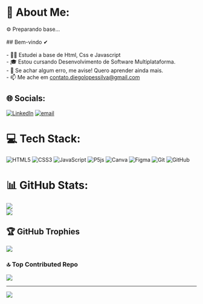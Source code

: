 # 💫 About Me:
⚙ Preparando base...<br><br>## Bem-vindo ✔<br><br>- 🐱‍🏍 Estudei a base de Html, Css e Javascript<br>- 🎓 Estou cursando Desenvolvimento de Software Multiplataforma.<br>- 💬 Se achar algum erro, me avise! Quero aprender ainda mais.<br>- 📫 Me ache em contato.diegolopessilva@gmail.com


## 🌐 Socials:
[![LinkedIn](https://img.shields.io/badge/LinkedIn-%230077B5.svg?logo=linkedin&logoColor=white)](https://linkedin.com/in/Diego-Lopes-da-Silva-833b67352) [![email](https://img.shields.io/badge/Email-D14836?logo=gmail&logoColor=white)](mailto:contato.diegolopessilva@gmail.com) 

# 💻 Tech Stack:
![HTML5](https://img.shields.io/badge/html5-%23E34F26.svg?style=for-the-badge&logo=html5&logoColor=white) ![CSS3](https://img.shields.io/badge/css3-%231572B6.svg?style=for-the-badge&logo=css3&logoColor=white) ![JavaScript](https://img.shields.io/badge/javascript-%23323330.svg?style=for-the-badge&logo=javascript&logoColor=%23F7DF1E) ![P5js](https://img.shields.io/badge/p5.js-ED225D?style=for-the-badge&logo=p5.js&logoColor=FFFFFF) ![Canva](https://img.shields.io/badge/Canva-%2300C4CC.svg?style=for-the-badge&logo=Canva&logoColor=white) ![Figma](https://img.shields.io/badge/figma-%23F24E1E.svg?style=for-the-badge&logo=figma&logoColor=white) ![Git](https://img.shields.io/badge/git-%23F05033.svg?style=for-the-badge&logo=git&logoColor=white) ![GitHub](https://img.shields.io/badge/github-%23121011.svg?style=for-the-badge&logo=github&logoColor=white)
# 📊 GitHub Stats:
![](https://nirzak-streak-stats.vercel.app/?user=DiegoLopes-da-Silva&theme=tokyonight&hide_border=false)<br/>
![](https://github-readme-stats.vercel.app/api/top-langs/?username=DiegoLopes-da-Silva&theme=tokyonight&hide_border=false&include_all_commits=true&count_private=true&layout=compact)

## 🏆 GitHub Trophies
![](https://github-profile-trophy.vercel.app/?username=DiegoLopes-da-Silva&theme=tokyonight&no-frame=false&no-bg=false&margin-w=4)

### 🔝 Top Contributed Repo
![](https://github-contributor-stats.vercel.app/api?username=DiegoLopes-da-Silva&limit=5&theme=dark&combine_all_yearly_contributions=true)

---
[![](https://visitcount.itsvg.in/api?id=DiegoLopes-da-Silva&icon=0&color=0)](https://visitcount.itsvg.in)

<!-- Proudly created with GPRM ( https://gprm.itsvg.in ) -->
